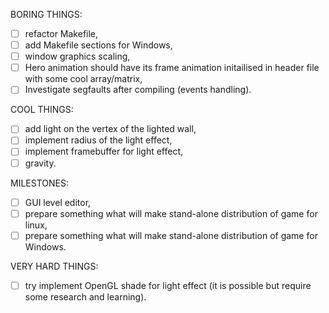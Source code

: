  BORING THINGS:
 - [ ] refactor Makefile,
 - [ ] add Makefile sections for Windows,
 - [ ] window graphics scaling,
 - [ ] Hero animation should have its frame animation initailised in header file with some cool
   array/matrix,
 - [ ] Investigate segfaults after compiling (events handling).

 COOL THINGS:
 - [ ] add light on the vertex of the lighted wall,
 - [ ] implement radius of the light effect,
 - [ ] implement framebuffer for light effect,
 - [ ] gravity.

 MILESTONES:
 - [ ] GUI level editor,
 - [ ] prepare something what will make stand-alone distribution of game for linux,
 - [ ] prepare something what will make stand-alone distribution of game for Windows.

 VERY HARD THINGS:
 - [ ] try implement OpenGL shade for light effect (it is possible but require some research and
   learning).

